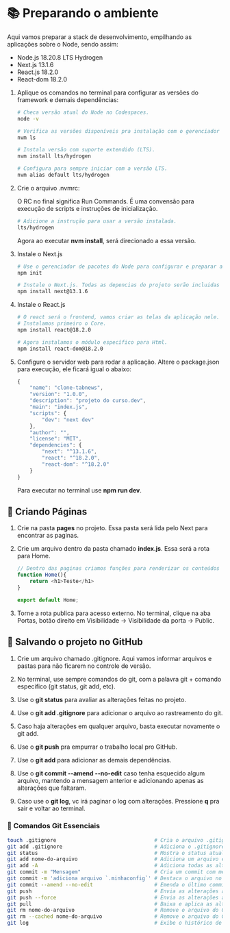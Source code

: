 # 📚 Preparando o ambiente

Aqui vamos preparar a stack de desenvolvimento, empilhando as aplicações sobre o Node, sendo assim:

- Node.js 18.20.8 LTS Hydrogen 
- Next.js 13.1.6
- React.js 18.2.0
- React-dom 18.2.0


1. Aplique os comandos no terminal para configurar as versões do framework e demais dependências:

    ```bash
    # Checa versão atual do Node no Codespaces.
    node -v

    # Verifica as versões disponíveis pra instalação com o gerenciador de pacotes do Node, o NVM.
    nvm ls

    # Instala versão com suporte extendido (LTS).
    nvm install lts/hydrogen

    # Configura para sempre iniciar com a versão LTS.
    nvm alias default lts/hydrogen
    ```

2. Crie o arquivo .nvmrc:

    O RC no final significa Run Commands. É uma convensão para execução de scripts e instruções de inicialização.

    ```bash
    # Adicione a instrução para usar a versão instalada.
    lts/hydrogen
    ```

    Agora ao executar **nvm install**, será direcionado a essa versão.

3. Instale o Next.js

    ```bash
    # Use o gerenciador de pacotes do Node para configurar e preparar a instalação do Next.js. Será criado o arquivo package.json com as configurações.
    npm init

    # Instale o Next.js. Todas as depencias do projeto serão incluidas no package.json.
    npm install next@13.1.6
    ```

4. Instale o React.js
    ```bash
    # O react será o frontend, vamos criar as telas da aplicação nele.
    # Instalamos primeiro o Core.
    npm install react@18.2.0

    # Agora instalamos o módulo específico para Html.
    npm install react-dom@18.2.0
    ```

5. Configure o servidor web para rodar a aplicação.
    Altere o package.json para execução, ele ficará igual o abaixo:

    ```js
    {
        "name": "clone-tabnews",
        "version": "1.0.0",
        "description": "projeto do curso.dev",
        "main": "index.js",
        "scripts": {
            "dev": "next dev"
        },
        "author": "",
        "license": "MIT",
        "dependencies": {
            "next": "^13.1.6",
            "react": "^18.2.0",
            "react-dom": "^18.2.0"
        }
    }
    ```
    Para executar no terminal use **npm run dev**.

## 📄 Criando Páginas

1. Crie na pasta **pages** no projeto. Essa pasta será lida pelo Next para encontrar as paginas.

2. Crie um arquivo dentro da pasta chamado **index.js**. Essa será a rota para Home.
    ```js
    // Dentro das paginas criamos funções para renderizar os conteúdos e exportamos a função padrão.
    function Home(){
        return <h1>Teste</h1>
    }

    export default Home;
    ```

3. Torne a rota publica para acesso externo.
    No terminal, clique na aba Portas, botão direito em Visibilidade -> Visibilidade da porta -> Public.

## 💾 Salvando o projeto no GitHub

1. Crie um arquivo chamado .gitignore. Aqui vamos informar arquivos e pastas para não ficarem no controle de versão.

2. No terminal, use sempre comandos do git, com a palavra git + comando especifico (git status, git add, etc).

2. Use o **git status** para avaliar as alterações feitas no projeto.

3. Use o **git add .gitignore** para adicionar o arquivo ao rastreamento do git. 

4. Caso haja alterações em qualquer arquivo, basta executar novamente o git add.

5. Use o **git push** pra empurrar o trabalho local pro GitHub.

6. Use o **git add** para adicionar as demais dependências.

7. Use o **git commit --amend --no-edit** caso tenha esquecido algum arquivo, mantendo a mensagem anterior e adicionando apenas as alterações que faltaram.

8. Caso use o **git log**, vc irá paginar o log com alterações. Pressione **q** pra sair e voltar ao terminal.

### 🧠 Comandos Git Essenciais

```bash
touch .gitignore                                # Cria o arquivo .gitignore
git add .gitignore                              # Adiciona o .gitignore ao rastreamento
git status                                      # Mostra o status atual do repositório
git add nome-do-arquivo                         # Adiciona um arquivo específico
git add -A                                      # Adiciona todas as alterações e exclusões
git commit -m "Mensagem"                        # Cria um commit com mensagem
git commit -m 'adiciona arquivo `.minhaconfig`' # Destaca o arquivo no commit
git commit --amend --no-edit                    # Emenda o último commit sem alterar a mensagem
git push                                        # Envia as alterações ao GitHub
git push --force                                # Envia as alterações ao GitHub, forçando em caso de divergência
git pull                                        # Baixa e aplica as alterações do GitHub
git rm nome-do-arquivo                          # Remove o arquivo do Git e do disco
git rm --cached nome-do-arquivo                 # Remove o arquivo do Git, mas mantém no disco
git log                                         # Exibe o histórico de commits (pressione 'q' para sair)
```